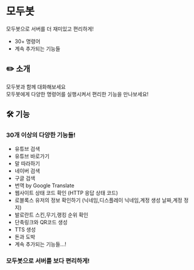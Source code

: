 # 모두봇
모두봇으로 서버를 더 재미있고 편리하게!
- 30+ 명령어
- 계속 추가되는 기능들

## ✏️ 소개
모두봇과 함께 대화해보세요  
모두봇에게 다양한 명령어를 실행시켜서
편리한 기능을 만나보세요!

## 🛠️ 기능  
### 30개 이상의 다양한 기능들!
- 유튜브 검색
- 유튜브 바로가기
- 말 따라하기
- 네이버 검색
- 구글 검색
- 번역 by Google Translate
- 웹사이트 상태 코드 확인 (HTTP 응답 상태 코드)
- 로블록스 유저의 정보 확인하기 (닉네임,디스플레이 닉네임,계정 생성 날짜,계정 정지)
- 발로란트 스킨,무기,랭킹 순위 확인
- 단축링크와 QR코드 생성
- TTS 생성
- 돈과 도박  
- 계속 추가되는 기능들...!

### 모두봇으로 서버를 보다 편리하게!

